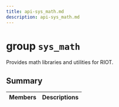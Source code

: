 ```yaml
---
title: api-sys_math.md
description: api-sys_math.md
---
```

# group `sys_math` 

Provides math libraries and utilities for RIOT.

## Summary

 Members                        | Descriptions                                
--------------------------------|---------------------------------------------


